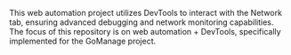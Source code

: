 This web automation project utilizes DevTools to interact with the Network tab, ensuring advanced debugging and network monitoring capabilities. The focus of this repository is on web automation + DevTools, specifically implemented for the GoManage project.
